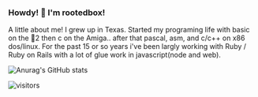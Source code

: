 ### Howdy! 🤠 I'm rootedbox!

A little about me! I grew up in Texas. Started my programing life with basic on the 🍎2 then c on the Amiga.. after that pascal, asm, and c/c++ on x86 dos/linux. For the past 15 or so years i've been largly working with Ruby / Ruby on Rails with a lot of glue work in javascript(node and web).

![Anurag's GitHub stats](https://github-readme-stats.vercel.app/api?username=rootedbox&count_private=true&show_icons=true&theme=radical)

![visitors](https://visitor-badge.glitch.me/badge?page_id=rootedbox.github.profile)

<!--
**rootedbox/rootedbox** is a ✨ _special_ ✨ repository because its `README.md` (this file) appears on your GitHub profile.

Here are some ideas to get you started:

- 🔭 I’m currently working on ...
- 🌱 I’m currently learning ...
- 👯 I’m looking to collaborate on ...
- 🤔 I’m looking for help with ...
- 💬 Ask me about ...
- 📫 How to reach me: ...
- 😄 Pronouns: ...
- ⚡ Fun fact: ...
-->
